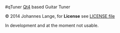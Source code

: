 #qTuner
[Qt4](https://qt-project.org/) based Guitar Tuner

&copy; 2014 Johannes Lange,
for **License** see [LICENSE file](LICENSE)


In development and at the moment not usable.
